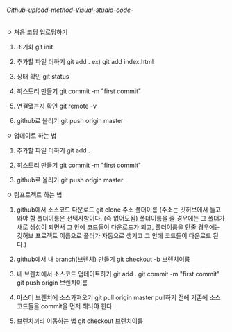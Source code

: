 ###### Github-upload-method-Visual-studio-code-

ㅇ 처음 코딩 업로딩하기
1. 초기화
    git init

2. 추가할 파일 더하기
    git add .
    ex) git add index.html

3. 상태 확인
    git status

4. 히스토리 만들기
   git commit -m "first commit"

5. 연결됐는지 확인
   git remote -v

6. github로 올리기
   git push origin master


ㅇ 업데이트 하는 법
1. 추가할 파일 더하기
   git add .

2. 히스토리 만들기
   git commit -m "first commit"

3. github로 올리기
   git push origin master

ㅇ 팀프로젝트 하는 법
1. github에서 소스코드 다운로드 
   git clone 주소 폴더이름
   (주소는 깃허브에서 들고와야 함
    폴더이름은 선택사항이다. (즉 없어도됨) 폴더이름을 줄 경우에는
    그 폴더가 새로 생성이 되면서 그 안에 코드들이 다운로드가 되고,
    폴더이름을 안줄 경우에는 깃허브 프로젝트 이름으로 폴더가
    자동으로 생기고 그 안에 코드들이 다운로드 된다.)

2. github에서 내 branch(브렌치) 만들기
   git checkout -b 브렌치이름

3. 내 브렌치에서 소스코드 업데이트하기
   git add .
   git commit -m "first commit"
   git push origin 브렌치이름

4. 마스터 브렌치에 소스가져오기
   git pull origin master
   pull하기 전에 기존에 소스코드들을 commit을 먼저 해놔야 한다.

5. 브렌치끼리 이동하는 법
   git checkout 브렌치이름


